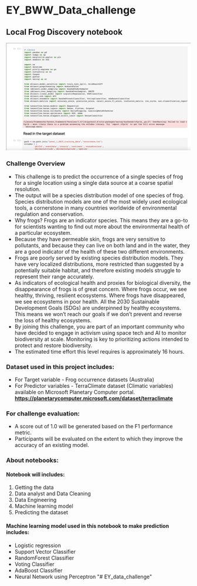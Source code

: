 # EY_BWW_Data_challenge

## Local Frog Discovery notebook
![image info](./Screenshot.png)

### Challenge Overview

* This challenge is to predict the occurrence of a single species of frog for a single location using a single data source at a coarse spatial resolution.
* The output will be a species distribution model of one species of frog. Species distribution models are one of the most widely used ecological tools, a cornerstone in many countries worldwide of environmental regulation and conservation.
* Why frogs? Frogs are an indicator species. This means they are a go-to for scientists wanting to find out more about the environmental health of a particular ecosystem.
* Because they have permeable skin, frogs are very sensitive to pollutants, and because they can live on both land and in the water, they are a good indicator of the health of these two different environments.
* Frogs are poorly served by existing species distribution models. They have very localized distributions, more restricted than suggested by a potentially suitable habitat, and therefore existing models struggle to represent their range accurately.
* As indicators of ecological health and proxies for biological diversity, the disappearance of frogs is of great concern. Where frogs occur, we see healthy, thriving, resilient ecosystems. Where frogs have disappeared, we see ecosystems in poor health. All the 2030 Sustainable Development Goals (SDGs) are underpinned by healthy ecosystems. This means we won’t reach our goals if we don’t prevent and reverse the loss of healthy ecosystems.
* By joining this challenge, you are part of an important community who have decided to engage in activism using space tech and AI to monitor biodiversity at scale. Monitoring is key to prioritizing actions intended to protect and restore biodiversity.
* The estimated time effort this level requires is approximately 16 hours.


### Dataset used in this project includes: 

* For Target variable - Frog occurrence datasets (Australia)
* For Predictor variables - TerraClimate dataset (Climatic variables) available on Microsoft Planetary Computer portal. **https://planetarycomputer.microsoft.com/dataset/terraclimate**

### For challenge evaluation: 
* A score out of 1.0 will be generated based on the F1 performance metric.
* Participants will be evaluated on the extent to which they improve the accuracy of an existing model.

### About notebooks: 
#### Notebook will includes: 

1. Getting the data 
2. Data analyst and Data Cleaning 
3. Data Engineering 
4. Machine learning model 
5. Predicting the dataset 

#### Machine learning model used in this notebook to make prediction includes: 
* Logistic regression 
* Support Vector Classifier 
* RandomForest Classifier 
* Voting Classifier 
* AdaBoost Classifier 
* Neural Network using Perceptron "# EY_data_challenge" 

